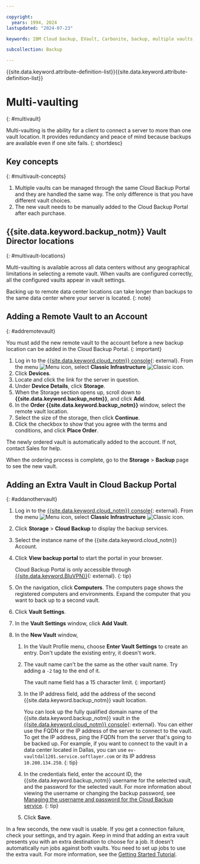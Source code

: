 ```yaml
---

copyright:
  years: 1994, 2024
lastupdated: "2024-07-23"

keywords: IBM Cloud backup, EVault, Carbonite, backup, multiple vaults, mulitple locations, disaster recovery

subcollection: Backup

---
```

{{site.data.keyword.attribute-definition-list}}{{site.data.keyword.attribute-definition-list}}

# Multi-vaulting
{: #multivault}

Multi-vaulting is the ability for a client to connect a server to more than one vault location. It provides redundancy and peace of mind because backups are available even if one site fails.
{: shortdesc}

## Key concepts
{: #multivault-concepts}

1. Multiple vaults can be managed through the same Cloud Backup Portal and they are handled the same way. The only difference is that you have different vault choices.
2. The new vault needs to be manually added to the Cloud Backup Portal after each purchase.


## {{site.data.keyword.backup_notm}} Vault Director locations
{: #multivault-locations}

Multi-vaulting is available across all data centers without any geographical limitations in selecting a remote vault. When vaults are configured correctly, all the configured vaults appear in vault settings.

Backing up to remote data center locations can take longer than backups to the same data center where your server is located.
{: note}

## Adding a Remote Vault to an Account
{: #addremotevault}

You must add the new remote vault to the account before a new backup location can be added in the Cloud Backup Portal.
{: important}

1. Log in to the [{{site.data.keyword.cloud_notm}} console](/login){: external}. From the menu ![Menu icon](../icons/icon_hamburger.svg "Menu"), select **Classic Infrastructure** ![Classic icon](../icons/classic.svg "Classic").
2. Click **Devices**.
3. Locate and click the link for the server in question.
4. Under **Device Details**, click **Storage**.
5. When the Storage section opens up, scroll down to **{{site.data.keyword.backup_notm}}**, and click **Add**.
6. In the **Order {{site.data.keyword.backup_notm}}** window, select the remote vault location.
7. Select the size of the storage, then click **Continue**.
8. Click the checkbox to show that you agree with the terms and conditions, and click **Place Order**.

The newly ordered vault is automatically added to the account. If not, contact Sales for help.

When the ordering process is complete, go to the **Storage** > **Backup** page to see the new vault.

## Adding an Extra Vault in Cloud Backup Portal
{: #addanothervault}

1. Log in to the [{{site.data.keyword.cloud_notm}} console](/login){: external}. From the menu ![Menu icon](../icons/icon_hamburger.svg "Menu"), select **Classic Infrastructure** ![Classic icon](../icons/classic.svg "Classic").
2. Click **Storage** > **Cloud Backup** to display the backup services.
3. Select the instance name of the {{site.data.keyword.cloud_notm}} Account.
4. Click **View backup portal** to start the portal in your browser.

   Cloud Backup Portal is only accessible through [{{site.data.keyword.BluVPN}}](/docs/iaas-vpn?topic=iaas-vpn-getting-started){: external}.
   {: tip}

5. On the navigation, click **Computers**. The computers page shows the registered computers and environments. Expand the computer that you want to back up to a second vault.
6. Click **Vault Settings**.
7. In the **Vault Settings** window, click **Add Vault**.
8. In the **New Vault** window,
   1. In the Vault Profile menu, choose **Enter Vault Settings** to create an entry. Don't update the existing entry, it doesn't work.
   2. The vault name can't be the same as the other vault name. Try adding a `-2` tag to the end of it.

       The vault name field has a 15 character limit.
       {: important}

   3. In the IP address field, add the address of the second {{site.data.keyword.backup_notm}} vault location.

       You can look up the fully qualified domain name of the {{site.data.keyword.backup_notm}} vault in the [{{site.data.keyword.cloud_notm}} console](/login){: external}. You can either use the FQDN or the IP address of the server to connect to the vault. To get the IP address, ping the FQDN from the server that's going to be backed up. For example, if you want to connect to the vault in a data center located in Dallas, you can use `ev-vaultdal1201.service.softlayer.com` or its IP address `10.200.134.250`.
      {: tip}

   4. In the credentials field, enter the account ID, the {{site.data.keyword.backup_notm}} username for the selected vault, and the password for the selected vault.
      For more information about viewing the username or changing the backup password, see [Managing the username and password for the Cloud Backup service](/docs/Backup?topic=Backup-changePassword).
      {: tip}

   5. Click **Save**.

In a few seconds, the new vault is usable. If you get a connection failure, check your settings, and try again. Keep in mind that adding an extra vault presents you with an extra destination to choose for a job. It doesn't automatically run jobs against both vaults. You need to set up jobs to use the extra vault. For more information, see the [Getting Started Tutorial](/docs/Backup?topic=Backup-getting-started#getting-started).
